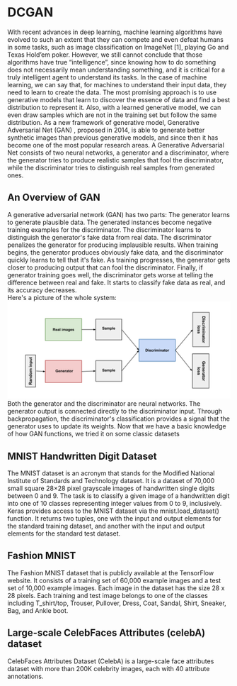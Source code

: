 # DCGAN
With recent advances in deep learning, machine learning algorithms have evolved to such an extent that they can compete and even defeat humans in some tasks, such as image classification on ImageNet [1], playing Go and Texas Hold’em poker. However, we still cannot conclude that those algorithms have true “intelligence”, since knowing how to do something does not necessarily mean understanding something, and it is critical for a truly intelligent agent to understand its tasks.
In the case of machine learning, we can say that, for machines to understand their input data, they need to learn to create the data. The most promising approach is to use generative models that learn to discover the essence of data and find a best distribution to represent it. Also, with a learned generative model, we can even draw samples which are not in the training set but follow the same distribution.
As a new framework of generative model, Generative Adversarial Net (GAN) , proposed in 2014, is able to generate better synthetic images than previous generative models, and since then it has become one of the most popular research areas. A Generative Adversarial Net consists of two neural networks, a generator and a discriminator, where the generator tries to produce realistic samples that fool the discriminator, while the discriminator tries to distinguish real samples from generated ones.
## An Overview of GAN
A generative adversarial network (GAN) has two parts:
The generator learns to generate plausible data. The generated instances become negative training examples for the discriminator.
The discriminator learns to distinguish the generator's fake data from real data. The discriminator penalizes the generator for producing implausible results.
When training begins, the generator produces obviously fake data, and the discriminator quickly learns to tell that it's fake. As training progresses, the generator gets closer to producing output that can fool the discriminator. Finally, if generator training goes well, the discriminator gets worse at telling the difference between real and fake. It starts to classify fake data as real, and its accuracy decreases.<br>
Here's a picture of the whole system:<br>
![](https://github.com/TheCoolNerd27/DCGAN/blob/main/GAN.png)
Both the generator and the discriminator are neural networks. The generator output is connected directly to the discriminator input. Through backpropagation, the discriminator's classification provides a signal that the generator uses to update its weights.
Now that we have a basic knowledge of how GAN functions, we tried it on some classic datasets
## MNIST Handwritten Digit Dataset
The MNIST dataset is an acronym that stands for the Modified National Institute of Standards and Technology dataset.
It is a dataset of 70,000 small square 28×28 pixel grayscale images of handwritten single digits between 0 and 9.
The task is to classify a given image of a handwritten digit into one of 10 classes representing integer values from 0 to 9, inclusively.
Keras provides access to the MNIST dataset via the mnist.load_dataset() function. It returns two tuples, one with the input and output elements for the standard training dataset, and another with the input and output elements for the standard test dataset.
## Fashion MNIST 
The Fashion MNIST dataset that is publicly available at the TensorFlow website. It consists of a training set of 60,000 example images and a test set of 10,000 example images. Each image in the
dataset has the size 28 x 28 pixels. Each training and test image belongs to one of the classes including T_shirt/top, Trouser, Pullover, Dress, Coat, Sandal, Shirt, Sneaker, Bag, and Ankle boot.
## Large-scale CelebFaces Attributes (celebA) dataset
CelebFaces Attributes Dataset (CelebA) is a large-scale face attributes dataset with more than 200K celebrity images, each with 40 attribute annotations.
